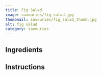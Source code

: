 ```yaml
---
title: Fig Salad
image: savouries/fig_salad.jpg
thumbnail: savouries/fig_salad_thumb.jpg
alt: fig salad
category: savouries
---
```


## Ingredients

## Instructions
